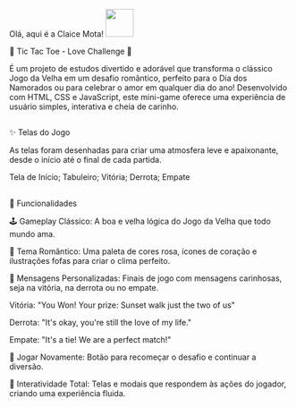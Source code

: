 <di> Olá, aqui é a Claice Mota! <img src="https://media.giphy.com/media/mGcNjsfWAjY5AEZNw6/giphy.gif" width="50"></div>

💖 Tic Tac Toe - Love Challenge 💖

É um projeto de estudos divertido e adorável que transforma o clássico Jogo da Velha em um desafio romântico, perfeito para o Dia dos Namorados ou para celebrar o amor em qualquer dia do ano! Desenvolvido com HTML, CSS e JavaScript, este mini-game oferece uma experiência de usuário simples, interativa e cheia de carinho.
##
✨ Telas do Jogo

As telas foram desenhadas para criar uma atmosfera leve e apaixonante, desde o início até o final de cada partida.

Tela de Início;	
Tabuleiro;
Vitória;
Derrota;
Empate
##
🚀 Funcionalidades

🕹️ Gameplay Clássico: A boa e velha lógica do Jogo da Velha que todo mundo ama.

🎨 Tema Romântico: Uma paleta de cores rosa, ícones de coração e ilustrações fofas para criar o clima perfeito.

💌 Mensagens Personalizadas: Finais de jogo com mensagens carinhosas, seja na vitória, na derrota ou no empate.

Vitória: "You Won! Your prize: Sunset walk just the two of us"

Derrota: "It's okay, you're still the love of my life."

Empate: "It's a tie! We are a perfect match!"

🔄 Jogar Novamente: Botão para recomeçar o desafio e continuar a diversão.

📱 Interatividade Total: Telas e modais que respondem às ações do jogador, criando uma experiência fluida.

